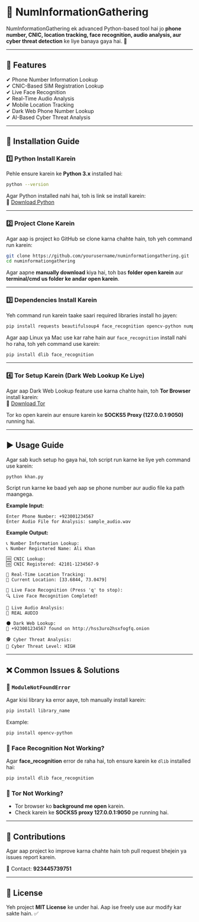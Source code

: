 # 📌 NumInformationGathering

NumInformationGathering ek advanced Python-based tool hai jo **phone number, CNIC, location tracking, face recognition, audio analysis, aur cyber threat detection** ke liye banaya gaya hai. 🚀

---

## 🔹 **Features**

✔ Phone Number Information Lookup\
✔ CNIC-Based SIM Registration Lookup\
✔ Live Face Recognition\
✔ Real-Time Audio Analysis\
✔ Mobile Location Tracking\
✔ Dark Web Phone Number Lookup\
✔ AI-Based Cyber Threat Analysis

---

## 📌 **Installation Guide**

### 1️⃣ **Python Install Karein**

Pehle ensure karein ke **Python 3.x** installed hai:

```sh
python --version
```

Agar Python installed nahi hai, toh is link se install karein:\
🔗 [Download Python](https://www.python.org/downloads/)

---

### 2️⃣ **Project Clone Karein**

Agar aap is project ko GitHub se clone karna chahte hain, toh yeh command run karein:

```sh
git clone https://github.com/yourusername/numinformationgathering.git
cd numinformationgathering
```

Agar aapne **manually download** kiya hai, toh bas **folder open karein** aur **terminal/cmd us folder ke andar open karein**.

---

### 3️⃣ **Dependencies Install Karein**

Yeh command run karein taake saari required libraries install ho jayen:

```sh
pip install requests beautifulsoup4 face_recognition opencv-python numpy librosa soundfile joblib torchaudio pysocks phonenumbers googlemaps geocoder
```

Agar aap Linux ya Mac use kar rahe hain aur `face_recognition` install nahi ho raha, toh yeh command use karein:

```sh
pip install dlib face_recognition
```

---

### 4️⃣ **Tor Setup Karein (Dark Web Lookup Ke Liye)**

Agar aap Dark Web Lookup feature use karna chahte hain, toh **Tor Browser** install karein:\
🔗 [Download Tor](https://www.torproject.org/download/)

Tor ko open karein aur ensure karein ke **SOCKS5 Proxy (127.0.0.1:9050)** running hai.

---

## ▶️ **Usage Guide**

Agar sab kuch setup ho gaya hai, toh script run karne ke liye yeh command use karein:

```sh
python khan.py
```

Script run karne ke baad yeh aap se phone number aur audio file ka path maangega.

**Example Input:**

```
Enter Phone Number: +923001234567
Enter Audio File for Analysis: sample_audio.wav
```

**Example Output:**

```
📞 Number Information Lookup:
📞 Number Registered Name: Ali Khan

🆔 CNIC Lookup:
🆔 CNIC Registered: 42101-1234567-9

📍 Real-Time Location Tracking:
📍 Current Location: [33.6844, 73.0479]

🔴 Live Face Recognition (Press 'q' to stop):
🔍 Live Face Recognition Completed!

🎤 Live Audio Analysis:
🎤 REAL AUDIO

🌑 Dark Web Lookup:
🔴 +923001234567 found on http://hss3uro2hsxfogfq.onion

🕵️ Cyber Threat Analysis:
🔴 Cyber Threat Level: HIGH
```

---

## ❌ **Common Issues & Solutions**

### 🔴 `ModuleNotFoundError`

Agar kisi library ka error aaye, toh manually install karein:

```sh
pip install library_name
```

Example:

```sh
pip install opencv-python
```

### 🔴 Face Recognition Not Working?

Agar **face\_recognition** error de raha hai, toh ensure karein ke `dlib` installed hai:

```sh
pip install dlib face_recognition
```

### 🔴 Tor Not Working?

- Tor browser ko **background me open** karein.
- Check karein ke **SOCKS5 proxy 127.0.0.1:9050** pe running hai.

---

## 🤝 **Contributions**

Agar aap project ko improve karna chahte hain toh pull request bhejein ya issues report karein.

📧 Contact: **923445739751**

---

## 📜 **License**

Yeh project **MIT License** ke under hai. Aap ise freely use aur modify kar sakte hain. ✅

